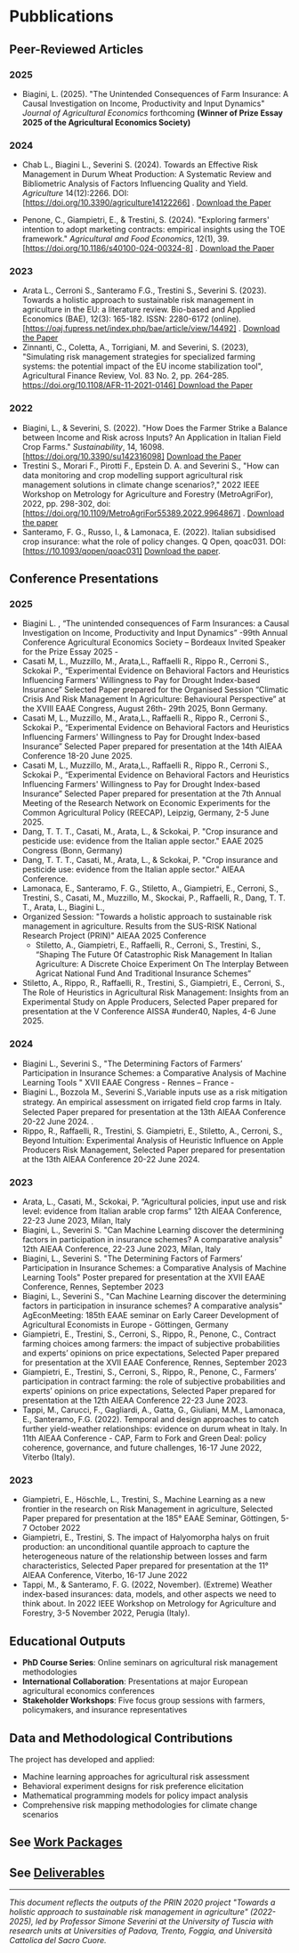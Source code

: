 # Pubblications
## Peer-Reviewed Articles

### 2025
- Biagini, L. (2025). "The Unintended Consequences of Farm Insurance: A Causal Investigation on Income, Productivity and Input Dynamics" *Journal of Agricultural Economics* forthcoming **(Winner of Prize Essay 2025 of the Agricultural Economics Society)**

### 2024
- Chab L., Biagini L., Severini S. (2024). Towards an Effective Risk Management in Durum Wheat Production: A Systematic Review and Bibliometric Analysis of Factors Influencing Quality and Yield. *Agriculture* 14(12):2266. DOI: [https://doi.org/10.3390/agriculture14122266] . [Download the Paper](https://github.com/user-attachments/files/20961134/Chab.et.al_Agriculture-14-02266-v2_2024.pdf)

- Penone, C., Giampietri, E., & Trestini, S. (2024). "Exploring farmers' intention to adopt marketing contracts: empirical insights using the TOE framework." *Agricultural and Food Economics*, 12(1), 39. [https://doi.org/10.1186/s40100-024-00324-8] . [Download the Paper](https://raw.githubusercontent.com/PRINSUS-RIsk/SUS-Risk/main/Deliverables/D.5/D5.3/Paper_D5.3.pdf)

### 2023
- Arata L., Cerroni S., Santeramo F.G., Trestini S., Severini S. (2023). Towards a holistic approach to sustainable risk management in agriculture in the EU: a literature review. Bio-based and Applied Economics (BAE), 12(3): 165-182. ISSN: 2280-6172 (online). [https://oaj.fupress.net/index.php/bae/article/view/14492] . [Download the Paper](https://github.com/user-attachments/files/20961138/OP08829_165-182.pdf)
- Zinnanti, C., Coletta, A., Torrigiani, M. and Severini, S. (2023), "Simulating risk management strategies for specialized farming systems: the potential impact of the EU income stabilization tool", Agricultural Finance Review, Vol. 83 No. 2, pp. 264-285. [https://doi.org/10.1108/AFR-11-2021-0146] Download the Paper](https://www.emerald.com/insight/content/doi/10.1108/afr-11-2021-0146/full/html)


### 2022
- Biagini, L., & Severini, S. (2022). "How Does the Farmer Strike a Balance between Income and Risk across Inputs? An Application in Italian Field Crop Farms." *Sustainability*, 14, 16098. [https://doi.org/10.3390/su142316098] [Download the Paper](https://raw.githubusercontent.com/PRINSUS-RIsk/SUS-Risk/main/Deliverables/D.1/D1.3/sustainability-14-16098.pdf)
- Trestini S., Morari F., Pirotti F., Epstein D. A. and Severini S., "How can data monitoring and crop modelling support agricultural risk management solutions in climate change scenarios?," 2022 IEEE Workshop on Metrology for Agriculture and Forestry (MetroAgriFor), 2022, pp. 298-302, doi: [https://doi.org/10.1109/MetroAgriFor55389.2022.9964867] .
[Download the paper](https://ieeexplore.ieee.org/document/9964867)
- Santeramo, F. G., Russo, I., & Lamonaca, E. (2022). Italian subsidised crop insurance: what the role of policy changes. Q Open, qoac031. DOI: [https://10.1093/qopen/qoac031] [Download the paper](https://academic.oup.com/qopen/article-pdf/3/3/qoac031/51662449/qoac031.pdf).

## Conference Presentations

### 2025 ### 
- Biagini L. ,  “The unintended consequences of Farm Insurances: a Causal Investigation on Income, Productivity and Input Dynamics” -99th Annual Conference Agricultural Economics Society – Bordeaux Invited Speaker for the Prize Essay 2025 -   
- Casati M, L., Muzzillo, M., Arata,L., Raffaelli R., Rippo R., Cerroni S., Sckokai P., “Experimental Evidence on Behavioral Factors and Heuristics Influencing Farmers' Willingness to Pay for Drought Index-based Insurance” Selected Paper prepared for the Organised Session “Climatic Crisis And Risk Management In Agriculture: Behavioural Perspective” at the XVIII EAAE Congress, August 26th- 29th 2025, Bonn Germany.
- Casati M, L., Muzzillo, M., Arata,L., Raffaelli R., Rippo R., Cerroni S., Sckokai P., “Experimental Evidence on Behavioral Factors and Heuristics Influencing Farmers' Willingness to Pay for Drought Index-based Insurance” Selected Paper prepared for presentation at the 14th AIEAA Conference 18-20 June 2025.
- Casati M, L., Muzzillo, M., Arata,L., Raffaelli R., Rippo R., Cerroni S., Sckokai P., “Experimental Evidence on Behavioral Factors and Heuristics Influencing Farmers' Willingness to Pay for Drought Index-based Insurance” Selected Paper prepared for presentation at the 7th Annual Meeting of the Research Network on Economic Experiments for the Common Agricultural Policy (REECAP), Leipzig, Germany, 2-5 June 2025.
- Dang, T. T. T., Casati, M., Arata, L., & Sckokai, P. "Crop insurance and pesticide use: evidence from the Italian apple sector." EAAE 2025 Congress (Bonn, Germany)
- Dang, T. T. T., Casati, M., Arata, L., & Sckokai, P. "Crop insurance and pesticide use: evidence from the Italian apple sector." AIEAA Conference.
- Lamonaca, E., Santeramo, F. G., Stiletto, A., Giampietri, E., Cerroni, S., Trestini, S., Casati, M., Muzzillo, M., Skockai, P., Raffaelli, R., Dang, T. T. T., Arata, L., Biagini L.,
- Organized Session: "Towards a holistic approach to sustainable risk management in agriculture. Results from the SUS-RISK National Research Project (PRIN)" AIEAA 2025 Conference
    -    Stiletto, A., Giampietri, E., Raffaelli, R., Cerroni, S., Trestini, S., “Shaping The Future Of Catastrophic Risk Management In Italian Agriculture: A Discrete Choice Experiment On The Interplay Between Agricat National Fund And Traditional Insurance Schemes”
- Stiletto, A., Rippo, R., Raffaelli, R., Trestini, S., Giampietri, E., Cerroni, S., The Role of Heuristics in Agricultural Risk Management: Insights from an Experimental Study on Apple Producers, Selected Paper prepared for presentation at the V Conference AISSA #under40, Naples, 4-6 June 2025.

### 2024 ### 
- Biagini L., Severini S., "The Determining Factors of Farmers’ Participation in Insurance Schemes: a Comparative Analysis of Machine Learning Tools " XVII EAAE Congress - Rennes – France -
- Biagini L., Bozzola M., Severini S.,Variable inputs use as a risk mitigation strategy. An empirical assessment on irrigated ﬁeld crop farms in Italy. Selected Paper prepared for presentation at the 13th AIEAA Conference 20-22 June 2024. . 
- Rippo, R., Raffaelli, R., Trestini, S. Giampietri, E., Stiletto, A., Cerroni, S.,  Beyond Intuition: Experimental Analysis of Heuristic Influence on Apple Producers Risk Management, Selected Paper prepared for presentation at the 13th AIEAA Conference 20-22 June 2024. 

### 2023 ### 
- Arata, L., Casati, M., Sckokai, P. “Agricultural policies, input use and risk level: evidence from Italian arable crop farms” 12th AIEAA Conference, 22-23 June 2023, Milan, Italy
- Biagini, L., Severini S. "Can Machine Learning discover the determining factors in participation in insurance schemes? A comparative analysis" 12th AIEAA Conference, 22-23 June 2023, Milan, Italy
- Biagini, L., Severini S. "The Determining Factors of Farmers’ Participation in Insurance Schemes: a Comparative Analysis of Machine Learning Tools" Poster prepared for presentation at the XVII EAAE Conference, Rennes, September 2023
- Biagini, L., Severini S., "Can Machine Learning discover the determining factors in participation in insurance schemes? A comparative analysis" AgEconMeeting: 185th EAAE seminar on Early Career Development of Agricultural Economists in Europe - Göttingen, Germany
- Giampietri, E., Trestini, S., Cerroni, S., Rippo, R., Penone, C.,  Contract farming choices among farmers: the impact of subjective probabilities and experts’ opinions on price expectations, Selected Paper prepared for presentation at the XVII EAAE Conference, Rennes, September 2023
- Giampietri, E., Trestini, S., Cerroni, S., Rippo, R., Penone, C.,  Farmers’ participation in contract farming: the role of subjective probabilities and experts’ opinions on price expectations, Selected Paper prepared for presentation at the 12th AIEAA Conference 22-23 June 2023.
- Tappi, M., Carucci, F., Gagliardi, A., Gatta, G., Giuliani, M.M., Lamonaca, E., Santeramo, F.G. (2022). Temporal and design approaches to catch further yield-weather relationships: evidence on durum wheat in Italy. In 11th AIEAA Conference - CAP, Farm to Fork and Green Deal: policy coherence, governance, and future challenges, 16-17 June 2022, Viterbo (Italy).
   
### 2023 ### 
- Giampietri, E., Höschle, L., Trestini, S., Machine Learning as a new frontier in the research on Risk Management in agriculture, Selected Paper prepared for presentation at the 185° EAAE Seminar, Göttingen, 5-7 October 2022
- Giampietri, E., Trestini, S. The impact of Halyomorpha halys on fruit production: an unconditional quantile approach to capture the heterogeneous nature of the relationship between losses and farm characteristics, Selected Paper prepared for presentation at the 11° AIEAA Conference, Viterbo, 16-17 June 2022
- Tappi, M., & Santeramo, F. G. (2022, November). (Extreme) Weather index-based insurances: data, models, and other aspects we need to think about. In 2022 IEEE Workshop on Metrology for Agriculture and Forestry, 3-5 November 2022, Perugia (Italy).


## Educational Outputs

- **PhD Course Series**: Online seminars on agricultural risk management methodologies
- **International Collaboration**: Presentations at major European agricultural economics conferences
- **Stakeholder Workshops**: Five focus group sessions with farmers, policymakers, and insurance representatives

## Data and Methodological Contributions

The project has developed and applied:
- Machine learning approaches for agricultural risk assessment
- Behavioral experiment designs for risk preference elicitation
- Mathematical programming models for policy impact analysis
- Comprehensive risk mapping methodologies for climate change scenarios


## See [Work Packages](work-packages.md)
## See [Deliverables](Deliverables_Reports_PB.md)
---



*This document reflects the outputs of the PRIN 2020 project "Towards a holistic approach to sustainable risk management in agriculture" (2022-2025), led by Professor Simone Severini at the University of Tuscia with research units at Universities of Padova, Trento, Foggia, and Università Cattolica del Sacro Cuore.*
